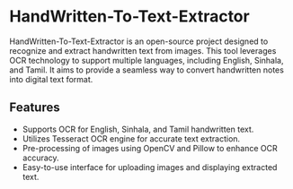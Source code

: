 # HandWritten-To-Text-Extractor

HandWritten-To-Text-Extractor is an open-source project designed to recognize and extract handwritten text from images. This tool leverages OCR technology to support multiple languages, including English, Sinhala, and Tamil. It aims to provide a seamless way to convert handwritten notes into digital text format.

## Features
- Supports OCR for English, Sinhala, and Tamil handwritten text.
- Utilizes Tesseract OCR engine for accurate text extraction.
- Pre-processing of images using OpenCV and Pillow to enhance OCR accuracy.
- Easy-to-use interface for uploading images and displaying extracted text.
